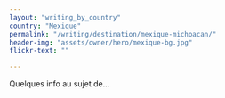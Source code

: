 ```yaml
---
layout: "writing_by_country"
country: "Mexique"
permalink: "/writing/destination/mexique-michoacan/"
header-img: "assets/owner/hero/mexique-bg.jpg"
flickr-text: ""

---
```


Quelques info au sujet de...